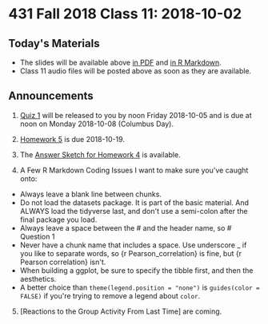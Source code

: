 # 431 Fall 2018 Class 11: 2018-10-02

## Today's Materials

- The slides will be available above [in PDF](https://github.com/THOMASELOVE/431-2018/blob/master/slides/class11/431_class-11-slides_2018.pdf) and [in R Markdown](https://raw.githubusercontent.com/THOMASELOVE/431-2018/master/slides/class11/431_class-11-slides_2018.Rmd).
- Class 11 audio files will be posted above as soon as they are available.

## Announcements

1. [Quiz 1](https://github.com/THOMASELOVE/431-2018/tree/master/quizzes) will be released to you by noon Friday 2018-10-05 and is due at noon on Monday 2018-10-08 (Columbus Day).

2. [Homework 5](https://github.com/THOMASELOVE/431-2018/tree/master/homework/Homework5) is due 2018-10-19.

3. The [Answer Sketch for Homework 4](https://github.com/THOMASELOVE/431-2018/tree/master/homework/Homework4) is available.

4. A Few R Markdown Coding Issues I want to make sure you've caught onto:

- Always leave a blank line between chunks.
- Do not load the datasets package. It is part of the basic material. And ALWAYS load the tidyverse last, and don't use a semi-colon after the final package you load.
- Always leave a space between the # and the header name, so # Question 1
- Never have a chunk name that includes a space. Use underscore _ if you like to separate words, so {r Pearson_correlation} is fine, but {r Pearson correlation} isn't.
- When building a ggplot, be sure to specify the tibble first, and then the aesthetics.
- A better choice than `theme(legend.position = "none")` is `guides(color = FALSE)` if you're trying to remove a legend about `color`.

5. [Reactions to the Group Activity From Last Time] are coming.
